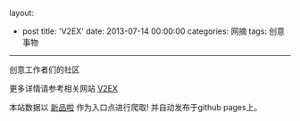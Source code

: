layout: 
  - post 
title: 'V2EX' 
date: 2013-07-14 00:00:00 
categories: 网摘 
tags: 创意事物 
---

创意工作者们的社区  

更多详情请参考相关网站 [V2EX](http://www.v2ex.com/)  

本站数据以 [新品啦](http://xinpinla.com/) 作为入口点进行爬取! 并自动发布于github pages上。  
